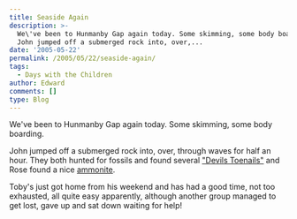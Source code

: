 ```yaml
---
title: Seaside Again
description: >-
  We\'ve been to Hunmanby Gap again today. Some skimming, some body boarding.
  John jumped off a submerged rock into, over,...
date: '2005-05-22'
permalink: /2005/05/22/seaside-again/
tags:
  - Days with the Children
author: Edward
comments: []
type: Blog
---
```


We\'ve been to Hunmanby Gap again today. Some skimming, some body
boarding.

John jumped off a submerged rock into, over, through waves for half an
hour. They both hunted for fossils and found several [\"Devils
Toenails\"][1] and Rose found a nice [ammonite][2].

Toby\'s just got home from his weekend and has had a good time, not too
exhausted, all quite easy apparently, although another group managed to
get lost, gave up and sat down waiting for help!



[1]: https://www.discoveringfossils.co.uk/Myths.htm
[2]: https://www.discoveringfossils.co.uk/Ammonites.htm
